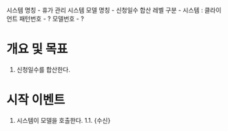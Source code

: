 시스템 명칭 - 휴가 관리 시스템
모델 명칭 - 신청일수 합산
레벨 구분 - 시스템 : 클라이언트
패턴번호 - ?
모델번호 - ?

# 개요 및 목표
1. 신청일수를 합산한다.

# 시작 이벤트
1. 시스템이 모델을 호출한다.
	1.1. {수신} 